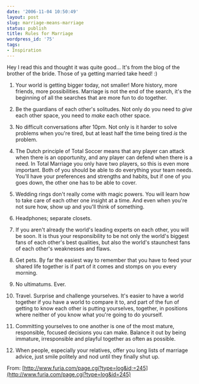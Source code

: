 ```yaml
---
date: '2006-11-04 10:50:49'
layout: post
slug: marriage-means-marriage
status: publish
title: Rules for Marriage
wordpress_id: '75'
tags:
- Inspiration
---
```


Hey I read this and thought it was quite good... It's from the blog of the brother of the bride. Those of ya getting married take heed! :)



	
  1. Your world is getting bigger today, not smaller! More history, more friends, more possibilities. Marriage is not the end of the search, it's the beginning of all the searches that are more fun to do together.

	
  2. Be the guardians of each other's solitudes. Not only do you need to _give_ each other space, you need to _make_ each other space.

	
  3. No difficult conversations after 10pm. Not only is it harder to solve problems when you're tired, but at least half the time being tired _is_ the problem.

	
  4. The Dutch principle of Total Soccer means that any player can attack when there is an opportunity, and any player can defend when there is a need. In Total Marriage you only have two players, so this is even more important. Both of you should be able to do everything your team needs. You'll have your preferences and strengths and habits, but if one of you goes down, the other one has to be able to cover.

	
  5. Wedding rings don't really come with magic powers. You will learn how to take care of each other one insight at a time. And even when you're not sure how, show up and you'll think of something.

	
  6. Headphones; separate closets.

	
  7. If you aren't already the world's leading experts on each other, you will be soon. It is thus your responsibility to be not only the world's biggest fans of each other's best qualities, but also the world's staunchest fans of each other's weaknesses and flaws.

	
  8. Get pets. By far the easiest way to remember that you have to feed your shared life together is if part of it comes and stomps on you every morning.

	
  9. No ultimatums. Ever.

	
  10. Travel. Surprise and challenge yourselves. It's easier to have a world together if you have a world to compare it to, and part of the fun of getting to know each other is putting yourselves, together, in positions where neither of you know what you're going to do yourself.

	
  11. Committing yourselves to one another is one of the most mature, responsible, focused decisions you can make. Balance it out by being immature, irresponsible and playful together as often as possible.

	
  12. When people, especially your relatives, offer you long lists of marriage advice, just smile politely and nod until they finally shut up.


From: [http://www.furia.com/page.cgi?type=log&id;=245](http://www.furia.com/page.cgi?type=log&id=245)
